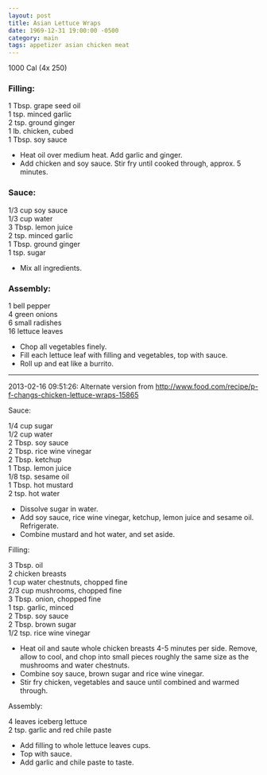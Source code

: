 ```yaml
---
layout: post
title: Asian Lettuce Wraps
date: 1969-12-31 19:00:00 -0500
category: main
tags: appetizer asian chicken meat
---
```

1000 Cal (4x 250)
  
### Filling:

1 Tbsp. grape seed oil  
1 tsp. minced garlic  
2 tsp. ground ginger  
1 lb. chicken, cubed  
1 Tbsp. soy sauce  

 * Heat oil over medium heat. Add garlic and ginger.
 * Add chicken and soy sauce. Stir fry until cooked through, approx. 5 minutes.

### Sauce:

1/3 cup soy sauce  
1/3 cup water  
3 Tbsp. lemon juice  
2 tsp. minced garlic  
1 Tbsp. ground ginger  
1 tsp. sugar  

 * Mix all ingredients.

### Assembly:

1 bell pepper  
4 green onions  
6 small radishes  
16 lettuce leaves  

 * Chop all vegetables finely.
 * Fill each lettuce leaf with filling and vegetables, top with sauce.
 * Roll up and eat like a burrito.

---

2013-02-16 09:51:26: Alternate version from http://www.food.com/recipe/p-f-changs-chicken-lettuce-wraps-15865

Sauce:

1/4 cup sugar  
1/2 cup water  
2 Tbsp. soy sauce  
2 Tbsp. rice wine vinegar  
2 Tbsp. ketchup  
1 Tbsp. lemon juice  
1/8 tsp. sesame oil  
1 Tbsp. hot mustard  
2 tsp. hot water

* Dissolve sugar in water.
* Add soy sauce, rice wine vinegar, ketchup, lemon juice and sesame oil.  Refrigerate.
* Combine mustard and hot water, and set aside.

Filling:

3 Tbsp. oil  
2 chicken breasts  
1 cup water chestnuts, chopped fine  
2/3 cup mushrooms, chopped fine  
3 Tbsp. onion, chopped fine  
1 tsp. garlic, minced  
2 Tbsp. soy sauce  
2 Tbsp. brown sugar  
1/2 tsp. rice wine vinegar

* Heat oil and saute whole chicken breasts 4-5 minutes per side.  Remove, allow to cool, and chop into small pieces roughly the same size as the mushrooms and water chestnuts.
* Combine soy sauce, brown sugar and rice wine vinegar.
* Stir fry chicken, vegetables and sauce until combined and warmed through.

Assembly:

4 leaves iceberg lettuce  
2 tsp. garlic and red chile paste

* Add filling to whole lettuce leaves cups.
* Top with sauce.
* Add garlic and chile paste to taste.
